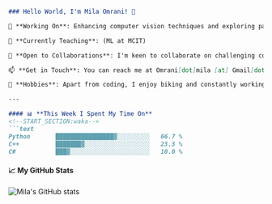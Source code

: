 
```markdown
### Hello World, I'm Mila Omrani! 👋

🔭 **Working On**: Enhancing computer vision techniques and exploring pattern recognition using adversarial learning.

🌱 **Currently Teaching**: (ML at MCIT)

💼 **Open to Collaborations**: I'm keen to collaborate on challenging computer vision projects. Feel free to reach out!

📫 **Get in Touch**: You can reach me at Omrani[dot]mila [at] Gmail[dot]com

🚴 **Hobbies**: Apart from coding, I enjoy biking and constantly working towards becoming a proficient programmer in C++ and Python.

---

#### 📊 **This Week I Spent My Time On**
<!--START_SECTION:waka-->
```text
Python       ████████████████▓░░░░░░░░░   66.7 % 
C++          ███████▓░░░░░░░░░░░░░░░░░░   23.3 % 
C#           ███▓░░░░░░░░░░░░░░░░░░░░░░   10.0 % 
```
<!--END_SECTION:waka-->

#### 📈 **My GitHub Stats**
![Mila's GitHub stats](https://github-readme-stats.vercel.app/api?username=milaomrani&show_icons=true&theme=radical)
